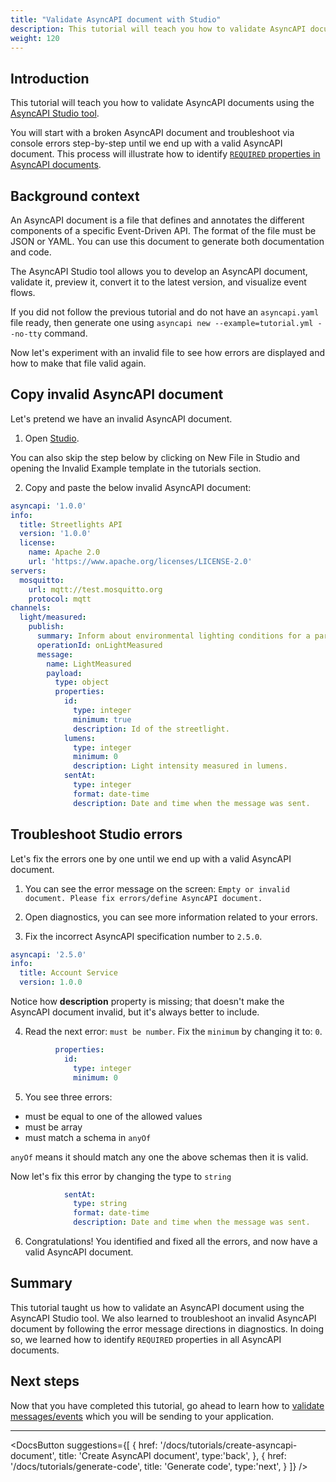 ```yaml
---
title: "Validate AsyncAPI document with Studio"
description: This tutorial will teach you how to validate AsyncAPI documents using the AsyncAPI Studio tool.
weight: 120
---
```


## Introduction
This tutorial will teach you how to validate AsyncAPI documents using the [AsyncAPI Studio tool](https://studio.asyncapi.com/).

You will start with a broken AsyncAPI document and troubleshoot via console errors step-by-step until we end up with a valid AsyncAPI document. This process will illustrate how to identify [`REQUIRED` properties in AsyncAPI documents](https://www.asyncapi.com/docs/reference/specification/v2.5.0#A2SObject).

## Background context
An AsyncAPI document is a file that defines and annotates the different components of a specific Event-Driven API. The format of the file must be JSON or YAML. You can use this document to generate both documentation and code.

The AsyncAPI Studio tool allows you to develop an AsyncAPI document, validate it, preview it, convert it to the latest version, and visualize event flows.

<Remember>

If you did not follow the previous tutorial and do not have an `asyncapi.yaml` file ready, then generate one using `asyncapi new --example=tutorial.yml --no-tty` command.

</Remember>

Now let's experiment with an invalid file to see how errors are displayed and how to make that file valid again.

## Copy invalid AsyncAPI document
Let's pretend we have an invalid AsyncAPI document.

1. Open [Studio](https://studio.asyncapi.com/).

<Remember>

You can also skip the step below by clicking on New File in Studio and opening the Invalid Example template in the tutorials section.

</Remember>

2. Copy and paste the below invalid AsyncAPI document:

```yaml
asyncapi: '1.0.0'
info:
  title: Streetlights API
  version: '1.0.0'
  license:
    name: Apache 2.0
    url: 'https://www.apache.org/licenses/LICENSE-2.0'
servers:
  mosquitto:
    url: mqtt://test.mosquitto.org
    protocol: mqtt
channels:
  light/measured:
    publish:
      summary: Inform about environmental lighting conditions for a particular streetlight.
      operationId: onLightMeasured
      message:
        name: LightMeasured
        payload:
          type: object
          properties:
            id:
              type: integer
              minimum: true
              description: Id of the streetlight.
            lumens:
              type: integer
              minimum: 0
              description: Light intensity measured in lumens.
            sentAt:
              type: integer
              format: date-time
              description: Date and time when the message was sent.
 ``` 
 
## Troubleshoot Studio errors
Let's fix the errors one by one until we end up with a valid AsyncAPI document.
 
1. You can see the error message on the screen: `Empty or invalid document. Please fix errors/define AsyncAPI document.`

2. Open diagnostics, you can see more information related to your errors.

3. Fix the incorrect AsyncAPI specification number to `2.5.0`.
 
```yaml
asyncapi: '2.5.0'
info:
  title: Account Service
  version: 1.0.0
  ```
<Remember>
Notice how <b>description</b> property is missing; that doesn't make the AsyncAPI document invalid, but it's always better to include.
</Remember>

4. Read the next error: `must be number`. Fix the `minimum` by changing it to: `0`.

```yaml
          properties:
            id:
              type: integer
              minimum: 0
``` 
5. You see three errors:
- must be equal to one of the allowed values
- must be array
- must match a schema in `anyOf`

`anyOf` means it should match any one the above schemas then it is valid.

Now let's fix this error by changing the type to `string`

```yaml
            sentAt:
              type: string
              format: date-time
              description: Date and time when the message was sent.
```

6. Congratulations! You identified and fixed all the errors, and now have a valid AsyncAPI document.

## Summary
This tutorial taught us how to validate an AsyncAPI document using the AsyncAPI Studio tool. We also learned to troubleshoot an invalid AsyncAPI document by following the error message directions in diagnostics. In doing so, we learned how to identify `REQUIRED` properties in all AsyncAPI documents.

## Next steps
Now that you have completed this tutorial, go ahead to learn how to [validate messages/events]() which you will be sending to your application.

---

<DocsButton
  suggestions={[
    {
      href: '/docs/tutorials/create-asyncapi-document',
      title: 'Create AsyncAPI document',
      type:'back',
    },
    {
      href: '/docs/tutorials/generate-code',
      title: 'Generate code',
      type:'next',
    }
  ]}
/>

